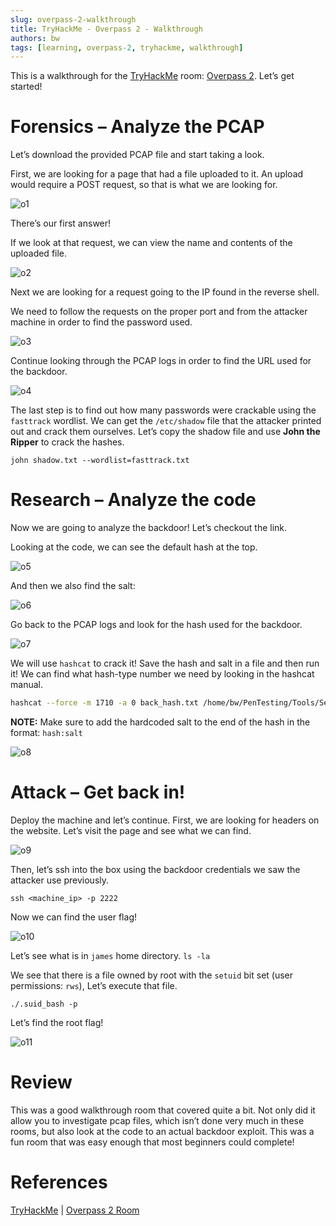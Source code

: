 ```yaml
---
slug: overpass-2-walkthrough
title: TryHackMe - Overpass 2 - Walkthrough
authors: bw
tags: [learning, overpass-2, tryhackme, walkthrough]
---
```


This is a walkthrough for the [TryHackMe][thm] room: [Overpass 2][overpass2]. Let’s get started!

# Forensics – Analyze the PCAP
Let’s download the provided PCAP file and start taking a look.

First, we are looking for a page that had a file uploaded to it. An upload would require a POST request, so that is what we are looking for.

![o1](/src/img/thm/op/o1.webp)

There’s our first answer!

If we look at that request, we can view the name and contents of the uploaded file.

![o2](/src/img/thm/op/o2.png)

Next we are looking for a request going to the IP found in the reverse shell.

We need to follow the requests on the proper port and from the attacker machine in order to find the password used.

![o3](/src/img/thm/op/o3.png)

Continue looking through the PCAP logs in order to find the URL used for the backdoor.

![o4](/src/img/thm/op/o4.png)

The last step is to find out how many passwords were crackable using the `fasttrack` wordlist. We can get the `/etc/shadow` file that the attacker printed out and crack them ourselves. Let’s copy the shadow file and use **John the Ripper** to crack the hashes.

`john shadow.txt --wordlist=fasttrack.txt`

# Research – Analyze the code
Now we are going to analyze the backdoor! Let’s checkout the link.

Looking at the code, we can see the default hash at the top.

![o5](/src/img/thm/op/o5.png)

And then we also find the salt:

![o6](/src/img/thm/op/o6.png)

Go back to the PCAP logs and look for the hash used for the backdoor.

![o7](/src/img/thm/op/o7.png)

We will use `hashcat` to crack it! Save the hash and salt in a file and then run it! We can find what hash-type number we need by looking in the hashcat manual.

```bash
hashcat --force -m 1710 -a 0 back_hash.txt /home/bw/PenTesting/Tools/SecLists/Passwords/Common-Credentials/rockyou.txt
```

**NOTE:** Make sure to add the hardcoded salt to the end of the hash in the format: `hash:salt`

![o8](/src/img/thm/op/o8.png)

# Attack – Get back in!
Deploy the machine and let’s continue. First, we are looking for headers on the website. Let’s visit the page and see what we can find.

![o9](/src/img/thm/op/o9.webp)

Then, let’s ssh into the box using the backdoor credentials we saw the attacker use previously.

`ssh <machine_ip> -p 2222`

Now we can find the user flag!

![o10](/src/img/thm/op/o10.png)

Let’s see what is in `james` home directory. `ls -la`

We see that there is a file owned by root with the `setuid` bit set (user permissions: `rws`), Let’s execute that file.

`./.suid_bash -p`

Let’s find the root flag!

![o11](/src/img/thm/op/o11.png)

# Review
This was a good walkthrough room that covered quite a bit. Not only did it allow you to investigate pcap files, which isn’t done very much in these rooms, but also look at the code to an actual backdoor exploit. This was a fun room that was easy enough that most beginners could complete!

# References
[TryHackMe][thm] | [Overpass 2 Room][overpass2]

[thm]: https://tryhackme.com
[overpass2]: https://tryhackme.com/r/room/overpass2hacked